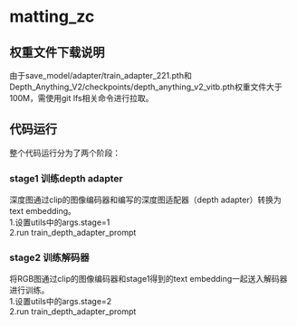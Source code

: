 # matting_zc

## 权重文件下载说明
由于save_model/adapter/train_adapter_221.pth和Depth_Anything_V2/checkpoints/depth_anything_v2_vitb.pth权重文件大于100M，需使用git lfs相关命令进行拉取。  
  
## 代码运行
整个代码运行分为了两个阶段：  
  
### stage1 训练depth adapter
深度图通过clip的图像编码器和编写的深度图适配器（depth adapter）转换为text embedding。  
1.设置utils中的args.stage=1  
2.run train_depth_adapter_prompt  

### stage2 训练解码器
将RGB图通过clip的图像编码器和stage1得到的text embedding一起送入解码器进行训练。  
1.设置utils中的args.stage=2  
2.run train_depth_adapter_prompt  
